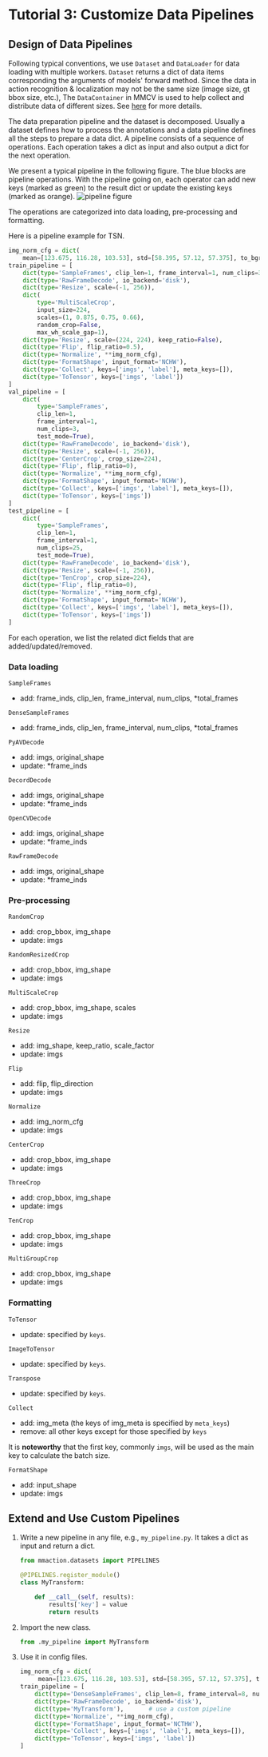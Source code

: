 # Tutorial 3: Customize Data Pipelines

## Design of Data Pipelines

Following typical conventions, we use `Dataset` and `DataLoader` for data loading
with multiple workers. `Dataset` returns a dict of data items corresponding
the arguments of models' forward method.
Since the data in action recognition & localization may not be the same size (image size, gt bbox size, etc.),
The `DataContainer` in MMCV is used to help collect and distribute data of different sizes.
See [here](https://github.com/open-mmlab/mmcv/blob/master/mmcv/parallel/data_container.py) for more details.

The data preparation pipeline and the dataset is decomposed. Usually a dataset
defines how to process the annotations and a data pipeline defines all the steps to prepare a data dict.
A pipeline consists of a sequence of operations. Each operation takes a dict as input and also output a dict for the next operation.

We present a typical pipeline in the following figure. The blue blocks are pipeline operations.
With the pipeline going on, each operator can add new keys (marked as green) to the result dict or update the existing keys (marked as orange).
![pipeline figure](../imgs/data_pipeline.png)

The operations are categorized into data loading, pre-processing and formatting.

Here is a pipeline example for TSN.
```python
img_norm_cfg = dict(
    mean=[123.675, 116.28, 103.53], std=[58.395, 57.12, 57.375], to_bgr=False)
train_pipeline = [
    dict(type='SampleFrames', clip_len=1, frame_interval=1, num_clips=3),
    dict(type='RawFrameDecode', io_backend='disk'),
    dict(type='Resize', scale=(-1, 256)),
    dict(
        type='MultiScaleCrop',
        input_size=224,
        scales=(1, 0.875, 0.75, 0.66),
        random_crop=False,
        max_wh_scale_gap=1),
    dict(type='Resize', scale=(224, 224), keep_ratio=False),
    dict(type='Flip', flip_ratio=0.5),
    dict(type='Normalize', **img_norm_cfg),
    dict(type='FormatShape', input_format='NCHW'),
    dict(type='Collect', keys=['imgs', 'label'], meta_keys=[]),
    dict(type='ToTensor', keys=['imgs', 'label'])
]
val_pipeline = [
    dict(
        type='SampleFrames',
        clip_len=1,
        frame_interval=1,
        num_clips=3,
        test_mode=True),
    dict(type='RawFrameDecode', io_backend='disk'),
    dict(type='Resize', scale=(-1, 256)),
    dict(type='CenterCrop', crop_size=224),
    dict(type='Flip', flip_ratio=0),
    dict(type='Normalize', **img_norm_cfg),
    dict(type='FormatShape', input_format='NCHW'),
    dict(type='Collect', keys=['imgs', 'label'], meta_keys=[]),
    dict(type='ToTensor', keys=['imgs'])
]
test_pipeline = [
    dict(
        type='SampleFrames',
        clip_len=1,
        frame_interval=1,
        num_clips=25,
        test_mode=True),
    dict(type='RawFrameDecode', io_backend='disk'),
    dict(type='Resize', scale=(-1, 256)),
    dict(type='TenCrop', crop_size=224),
    dict(type='Flip', flip_ratio=0),
    dict(type='Normalize', **img_norm_cfg),
    dict(type='FormatShape', input_format='NCHW'),
    dict(type='Collect', keys=['imgs', 'label'], meta_keys=[]),
    dict(type='ToTensor', keys=['imgs'])
]
```

For each operation, we list the related dict fields that are added/updated/removed.

### Data loading

`SampleFrames`
- add: frame_inds, clip_len, frame_interval, num_clips, *total_frames

`DenseSampleFrames`
- add: frame_inds, clip_len, frame_interval, num_clips, *total_frames

`PyAVDecode`
- add: imgs, original_shape
- update: *frame_inds

`DecordDecode`
- add: imgs, original_shape
- update: *frame_inds

`OpenCVDecode`
- add: imgs, original_shape
- update: *frame_inds

`RawFrameDecode`
- add: imgs, original_shape
- update: *frame_inds

### Pre-processing

`RandomCrop`
- add: crop_bbox, img_shape
- update: imgs

`RandomResizedCrop`
- add: crop_bbox, img_shape
- update: imgs

`MultiScaleCrop`
- add: crop_bbox, img_shape, scales
- update: imgs

`Resize`
- add: img_shape, keep_ratio, scale_factor
- update: imgs

`Flip`
- add: flip, flip_direction
- update: imgs

`Normalize`
- add: img_norm_cfg
- update: imgs

`CenterCrop`
- add: crop_bbox, img_shape
- update: imgs

`ThreeCrop`
- add: crop_bbox, img_shape
- update: imgs

`TenCrop`
- add: crop_bbox, img_shape
- update: imgs

`MultiGroupCrop`
- add: crop_bbox, img_shape
- update: imgs

### Formatting

`ToTensor`
- update: specified by `keys`.

`ImageToTensor`
- update: specified by `keys`.

`Transpose`
- update: specified by `keys`.

`Collect`
- add: img_meta (the keys of img_meta is specified by `meta_keys`)
- remove: all other keys except for those specified by `keys`

It is **noteworthy** that the first key, commonly `imgs`, will be used as the main key to calculate the batch size.

`FormatShape`
- add: input_shape
- update: imgs

## Extend and Use Custom Pipelines

1. Write a new pipeline in any file, e.g., `my_pipeline.py`. It takes a dict as input and return a dict.

    ```python
    from mmaction.datasets import PIPELINES

    @PIPELINES.register_module()
    class MyTransform:

        def __call__(self, results):
            results['key'] = value
            return results
    ```

2. Import the new class.

    ```python
    from .my_pipeline import MyTransform
    ```

3. Use it in config files.

    ```python
    img_norm_cfg = dict(
         mean=[123.675, 116.28, 103.53], std=[58.395, 57.12, 57.375], to_rgb=True)
    train_pipeline = [
        dict(type='DenseSampleFrames', clip_len=8, frame_interval=8, num_clips=1),
        dict(type='RawFrameDecode', io_backend='disk'),
        dict(type='MyTransform'),       # use a custom pipeline
        dict(type='Normalize', **img_norm_cfg),
        dict(type='FormatShape', input_format='NCTHW'),
        dict(type='Collect', keys=['imgs', 'label'], meta_keys=[]),
        dict(type='ToTensor', keys=['imgs', 'label'])
    ]
    ```
